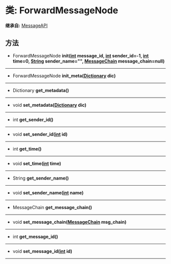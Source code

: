 # 类: ForwardMessageNode  
  
**继承自:** [MessageAPI](MessageAPI.md)  
  
## 方法 
  
- ForwardMessageNode **init([int](https://docs.godotengine.org/en/latest/classes/class_int.html) message_id, [int](https://docs.godotengine.org/en/latest/classes/class_int.html) sender_id=-1, [int](https://docs.godotengine.org/en/latest/classes/class_int.html) time=0, [String](https://docs.godotengine.org/en/latest/classes/class_string.html) sender_name="", [MessageChain](MessageChain.md) message_chain=null)**  
  
---  
  
- ForwardMessageNode **init_meta([Dictionary](https://docs.godotengine.org/en/latest/classes/class_dictionary.html) dic)**  
  
---  
  
- Dictionary **get_metadata()**  
  
---  
  
- void **set_metadata([Dictionary](https://docs.godotengine.org/en/latest/classes/class_dictionary.html) dic)**  
  
---  
  
- int **get_sender_id()**  
  
---  
  
- void **set_sender_id([int](https://docs.godotengine.org/en/latest/classes/class_int.html) id)**  
  
---  
  
- int **get_time()**  
  
---  
  
- void **set_time([int](https://docs.godotengine.org/en/latest/classes/class_int.html) time)**  
  
---  
  
- String **get_sender_name()**  
  
---  
  
- void **set_sender_name([int](https://docs.godotengine.org/en/latest/classes/class_int.html) name)**  
  
---  
  
- MessageChain **get_message_chain()**  
  
---  
  
- void **set_message_chain([MessageChain](MessageChain.md) msg_chain)**  
  
---  
  
- int **get_message_id()**  
  
---  
  
- void **set_message_id([int](https://docs.godotengine.org/en/latest/classes/class_int.html) id)**  
  
---  
  


